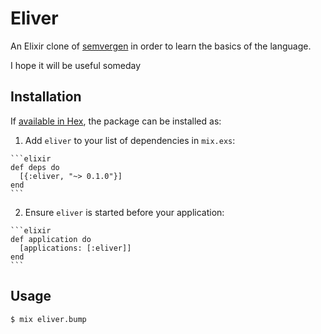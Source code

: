 # Eliver

An Elixir clone of [semvergen](https://github.com/glasnoster/semvergen) in order to learn the basics of the language.

I hope it will be useful someday

## Installation

If [available in Hex](https://hex.pm/docs/publish), the package can be installed as:

  1. Add `eliver` to your list of dependencies in `mix.exs`:

    ```elixir
    def deps do
      [{:eliver, "~> 0.1.0"}]
    end
    ```

  2. Ensure `eliver` is started before your application:

    ```elixir
    def application do
      [applications: [:eliver]]
    end
    ```

## Usage

```bash
$ mix eliver.bump
```

